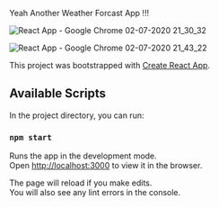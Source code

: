 Yeah Another Weather Forcast App !!!

![React App - Google Chrome 02-07-2020 21_30_32](https://user-images.githubusercontent.com/56453541/86385080-533b9800-bcad-11ea-8f21-6ffd3e677af3.png)

![React App - Google Chrome 02-07-2020 21_43_22](https://user-images.githubusercontent.com/56453541/86385085-5767b580-bcad-11ea-9d3a-e6cde15ddcee.png)





This project was bootstrapped with [Create React App](https://github.com/facebook/create-react-app).

## Available Scripts

In the project directory, you can run:

### `npm start`

Runs the app in the development mode.<br />
Open [http://localhost:3000](http://localhost:3000) to view it in the browser.

The page will reload if you make edits.<br />
You will also see any lint errors in the console.
